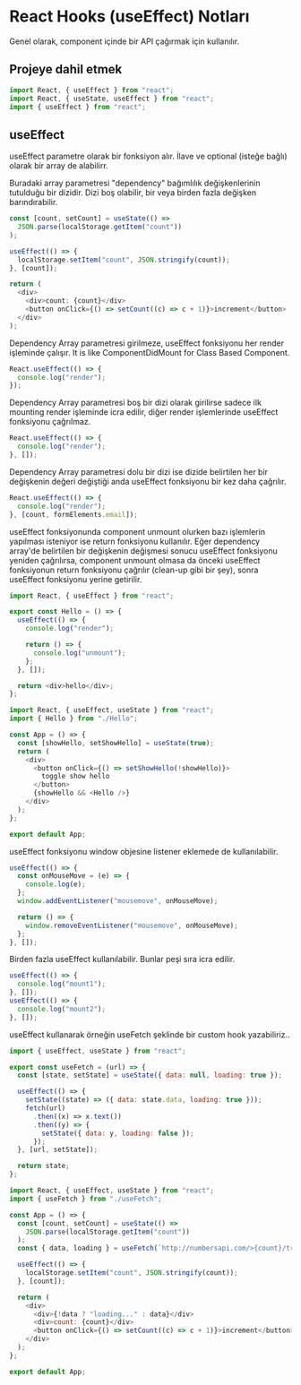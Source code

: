 # React Hooks (useEffect) Notları

Genel olarak, component içinde bir API çağırmak için kullanılır.

## Projeye dahil etmek

```javascript
import React, { useEffect } from "react";
import React, { useState, useEffect } from "react";
import { useEffect } from "react";
```

## useEffect

useEffect parametre olarak bir fonksiyon alır. İlave ve optional (isteğe bağlı) olarak bir array de alabilirr.

Buradaki array parametresi "dependency" bağımlılık değişkenlerinin tutulduğu bir dizidir. Dizi boş olabilir, bir veya birden fazla değişken barındırabilir.

```javascript
const [count, setCount] = useState(() =>
  JSON.parse(localStorage.getItem("count"))
);

useEffect(() => {
  localStorage.setItem("count", JSON.stringify(count));
}, [count]);

return (
  <div>
    <div>count: {count}</div>
    <button onClick={() => setCount((c) => c + 1)}>increment</button>
  </div>
);
```

Dependency Array parametresi girilmeze, useEffect fonksiyonu her render işleminde çalışır.
It is like ComponentDidMount for Class Based Component.

```javascript
React.useEffect(() => {
  console.log("render");
});
```

Dependency Array parametresi boş bir dizi olarak girilirse sadece ilk mounting render işleminde icra edilir, diğer render işlemlerinde useEffect fonksiyonu çağrılmaz.

```javascript
React.useEffect(() => {
  console.log("render");
}, []);
```

Dependency Array parametresi dolu bir dizi ise dizide belirtilen her bir değişkenin değeri değiştiği anda useEffect fonksiyonu bir kez daha çağrılır.

```javascript
React.useEffect(() => {
  console.log("render");
}, [count, formElements.email]);
```

useEffect fonksiyonunda component unmount olurken bazı işlemlerin yapılması isteniyor ise return fonksiyonu kullanılır. Eğer dependency array'de belirtilen bir değişkenin değişmesi sonucu useEffect fonksiyonu yeniden çağrılırsa, component unmount olmasa da önceki useEffect fonksiyonun return fonksiyonu çağrılır (clean-up gibi bir şey), sonra useEffect fonksiyonu yerine getirilir.

```javascript
import React, { useEffect } from "react";

export const Hello = () => {
  useEffect(() => {
    console.log("render");

    return () => {
      console.log("unmount");
    };
  }, []);

  return <div>hello</div>;
};

import React, { useEffect, useState } from "react";
import { Hello } from "./Hello";

const App = () => {
  const [showHello, setShowHello] = useState(true);
  return (
    <div>
      <button onClick={() => setShowHello(!showHello)}>
        toggle show hello
      </button>
      {showHello && <Hello />}
    </div>
  );
};

export default App;
```

useEffect fonksiyonu window objesine listener eklemede de kullanılabilir.

```javascript
useEffect(() => {
  const onMouseMove = (e) => {
    console.log(e);
  };
  window.addEventListener("mousemove", onMouseMove);

  return () => {
    window.removeEventListener("mousemove", onMouseMove);
  };
}, []);
```

Birden fazla useEffect kullanılabilir. Bunlar peşi sıra icra edilir.

```javascript
useEffect(() => {
  console.log("mount1");
}, []);
useEffect(() => {
  console.log("mount2");
}, []);
```

useEffect kullanarak örneğin useFetch şeklinde bir custom hook yazabiliriz..

```javascript
import { useEffect, useState } from "react";

export const useFetch = (url) => {
  const [state, setState] = useState({ data: null, loading: true });

  useEffect(() => {
    setState((state) => ({ data: state.data, loading: true }));
    fetch(url)
      .then((x) => x.text())
      .then((y) => {
        setState({ data: y, loading: false });
      });
  }, [url, setState]);

  return state;
};

import React, { useEffect, useState } from "react";
import { useFetch } from "./useFetch";

const App = () => {
  const [count, setCount] = useState(() =>
    JSON.parse(localStorage.getItem("count"))
  );
  const { data, loading } = useFetch(`http://numbersapi.com/>{count}/trivia`);

  useEffect(() => {
    localStorage.setItem("count", JSON.stringify(count));
  }, [count]);

  return (
    <div>
      <div>{!data ? "loading..." : data}</div>
      <div>count: {count}</div>
      <button onClick={() => setCount((c) => c + 1)}>increment</button>
    </div>
  );
};

export default App;
```

